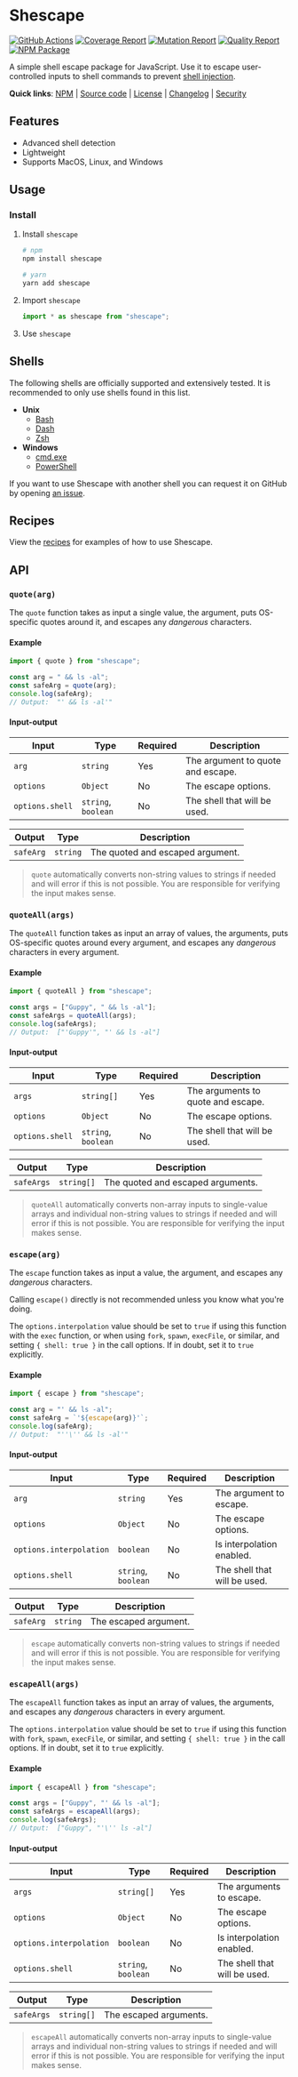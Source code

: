 # Shescape

[![GitHub Actions][ci-image]][ci-url]
[![Coverage Report][coverage-image]][coverage-url]
[![Mutation Report][mutation-image]][mutation-url]
[![Quality Report][quality-image]][quality-url]
[![NPM Package][npm-image]][npm-url]

A simple shell escape package for JavaScript. Use it to escape user-controlled
inputs to shell commands to prevent [shell injection].

**Quick links**:
[NPM][npm-url] |
[Source code] |
[License] |
[Changelog] |
[Security]

## Features

- Advanced shell detection
- Lightweight
- Supports MacOS, Linux, and Windows

## Usage

### Install

1. Install `shescape`

   ```sh
   # npm
   npm install shescape

   # yarn
   yarn add shescape
   ```

2. Import `shescape`

   ```js
   import * as shescape from "shescape";
   ```

3. Use `shescape`

## Shells

The following shells are officially supported and extensively tested. It is
recommended to only use shells found in this list.

- **Unix**
  - [Bash](<https://en.wikipedia.org/wiki/Bash_(Unix_shell)>)
  - [Dash](https://en.wikipedia.org/wiki/Almquist_shell#Dash)
  - [Zsh](https://en.wikipedia.org/wiki/Z_shell)
- **Windows**
  - [cmd.exe](https://en.wikipedia.org/wiki/Cmd.exe)
  - [PowerShell](https://en.wikipedia.org/wiki/PowerShell)

If you want to use Shescape with another shell you can request it on GitHub by
opening [an issue].

## Recipes

View the [recipes] for examples of how to use Shescape.

## API

### `quote(arg)`

The `quote` function takes as input a single value, the argument, puts
OS-specific quotes around it, and escapes any _dangerous_ characters.

#### Example

```js
import { quote } from "shescape";

const arg = " && ls -al";
const safeArg = quote(arg);
console.log(safeArg);
// Output:  "' && ls -al'"
```

#### Input-output

| Input           | Type                | Required | Description                       |
| --------------- | ------------------- | -------- | --------------------------------- |
| `arg`           | `string`            | Yes      | The argument to quote and escape. |
| `options`       | `Object`            | No       | The escape options.               |
| `options.shell` | `string`, `boolean` | No       | The shell that will be used.      |

| Output    | Type     | Description                      |
| --------- | -------- | -------------------------------- |
| `safeArg` | `string` | The quoted and escaped argument. |

> `quote` automatically converts non-string values to strings if needed and will
> error if this is not possible. You are responsible for verifying the input
> makes sense.

### `quoteAll(args)`

The `quoteAll` function takes as input an array of values, the arguments, puts
OS-specific quotes around every argument, and escapes any _dangerous_ characters
in every argument.

#### Example

```js
import { quoteAll } from "shescape";

const args = ["Guppy", " && ls -al"];
const safeArgs = quoteAll(args);
console.log(safeArgs);
// Output:  ["'Guppy'", "' && ls -al"]
```

#### Input-output

| Input           | Type                | Required | Description                        |
| --------------- | ------------------- | -------- | ---------------------------------- |
| `args`          | `string[]`          | Yes      | The arguments to quote and escape. |
| `options`       | `Object`            | No       | The escape options.                |
| `options.shell` | `string`, `boolean` | No       | The shell that will be used.       |

| Output     | Type       | Description                       |
| ---------- | ---------- | --------------------------------- |
| `safeArgs` | `string[]` | The quoted and escaped arguments. |

> `quoteAll` automatically converts non-array inputs to single-value arrays and
> individual non-string values to strings if needed and will error if this is
> not possible. You are responsible for verifying the input makes sense.

### `escape(arg)`

The `escape` function takes as input a value, the argument, and escapes any
_dangerous_ characters.

Calling `escape()` directly is not recommended unless you know what you're
doing.

The `options.interpolation` value should be set to `true` if using this function
with the `exec` function, or when using `fork`, `spawn`, `execFile`, or similar,
and setting `{ shell: true }` in the call options. If in doubt, set it to `true`
explicitly.

#### Example

```js
import { escape } from "shescape";

const arg = "' && ls -al";
const safeArg = `'${escape(arg)}'`;
console.log(safeArg);
// Output:  "''\'' && ls -al'"
```

#### Input-output

| Input                   | Type                | Required | Description                  |
| ----------------------- | ------------------- | -------- | ---------------------------- |
| `arg`                   | `string`            | Yes      | The argument to escape.      |
| `options`               | `Object`            | No       | The escape options.          |
| `options.interpolation` | `boolean`           | No       | Is interpolation enabled.    |
| `options.shell`         | `string`, `boolean` | No       | The shell that will be used. |

| Output    | Type     | Description           |
| --------- | -------- | --------------------- |
| `safeArg` | `string` | The escaped argument. |

> `escape` automatically converts non-string values to strings if needed and
> will error if this is not possible. You are responsible for verifying the
> input makes sense.

### `escapeAll(args)`

The `escapeAll` function takes as input an array of values, the arguments, and
escapes any _dangerous_ characters in every argument.

The `options.interpolation` value should be set to `true` if using this function
with `fork`, `spawn`, `execFile`, or similar, and setting `{ shell: true }` in
the call options. If in doubt, set it to `true` explicitly.

#### Example

```js
import { escapeAll } from "shescape";

const args = ["Guppy", "' && ls -al"];
const safeArgs = escapeAll(args);
console.log(safeArgs);
// Output:  ["Guppy", "'\'' ls -al"]
```

#### Input-output

| Input                   | Type                | Required | Description                  |
| ----------------------- | ------------------- | -------- | ---------------------------- |
| `args`                  | `string[]`          | Yes      | The arguments to escape.     |
| `options`               | `Object`            | No       | The escape options.          |
| `options.interpolation` | `boolean`           | No       | Is interpolation enabled.    |
| `options.shell`         | `string`, `boolean` | No       | The shell that will be used. |

| Output     | Type       | Description            |
| ---------- | ---------- | ---------------------- |
| `safeArgs` | `string[]` | The escaped arguments. |

> `escapeAll` automatically converts non-array inputs to single-value arrays and
> individual non-string values to strings if needed and will error if this is
> not possible. You are responsible for verifying the input makes sense.

[ci-url]: https://github.com/ericcornelissen/shescape/actions/workflows/push-checks.yml
[ci-image]: https://img.shields.io/github/workflow/status/ericcornelissen/shescape/Push%20checks/main?logo=github
[coverage-url]: https://codecov.io/gh/ericcornelissen/shescape
[coverage-image]: https://codecov.io/gh/ericcornelissen/shescape/branch/main/graph/badge.svg
[mutation-url]: https://dashboard.stryker-mutator.io/reports/github.com/ericcornelissen/shescape/main
[mutation-image]: https://img.shields.io/endpoint?style=flat&url=https%3A%2F%2Fbadge-api.stryker-mutator.io%2Fgithub.com%2Fericcornelissen%2Fshescape%2Fmain
[quality-url]: https://codeclimate.com/github/ericcornelissen/shescape/maintainability
[quality-image]: https://api.codeclimate.com/v1/badges/6eb1a10f41cf6950b6ce/maintainability
[npm-url]: https://www.npmjs.com/package/shescape
[npm-image]: https://img.shields.io/npm/v/shescape.svg
[an issue]: https://github.com/ericcornelissen/shescape/issues
[changelog]: https://github.com/ericcornelissen/shescape/blob/main/CHANGELOG.md
[license]: https://github.com/ericcornelissen/shescape/blob/main/LICENSE
[recipes]: docs/recipes.md
[security]: https://github.com/ericcornelissen/shescape/blob/main/SECURITY.md
[shell injection]: https://portswigger.net/web-security/os-command-injection
[source code]: https://github.com/ericcornelissen/shescape
